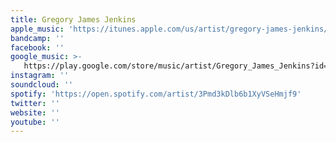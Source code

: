 ```yaml
---
title: Gregory James Jenkins
apple_music: 'https://itunes.apple.com/us/artist/gregory-james-jenkins/1055769150'
bandcamp: ''
facebook: ''
google_music: >-
   https://play.google.com/store/music/artist/Gregory_James_Jenkins?id=Aoep7o6x22ahuculioiabn74rxa
instagram: ''
soundcloud: ''
spotify: 'https://open.spotify.com/artist/3Pmd3kDlb6b1XyVSeHmjf9'
twitter: ''
website: ''
youtube: ''
---
```

